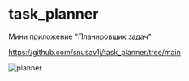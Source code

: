 # task_planner
Мини приложение "Планировщик задач"

https://github.com/snusav1j/task_planner/tree/main

![planner](https://github.com/snusav1j/task_planner/assets/106090175/be8ece72-91b2-4c37-9368-c02c34795969)
